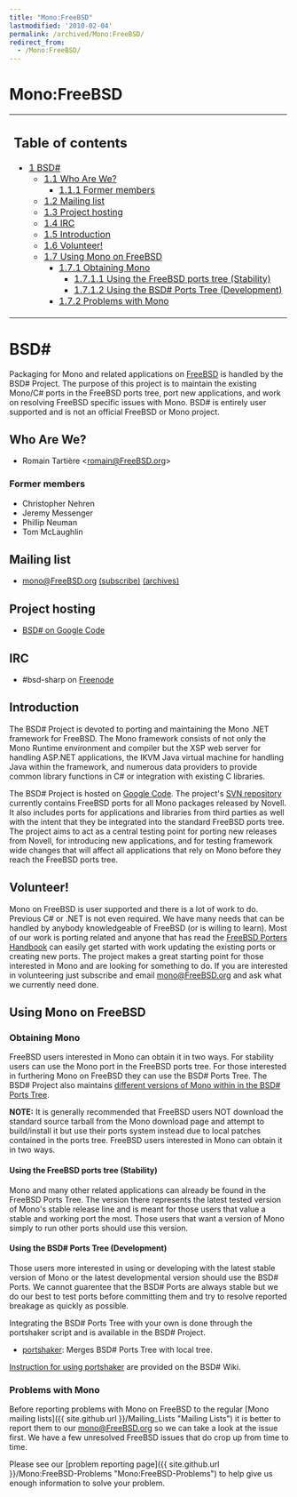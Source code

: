 ```yaml
---
title: "Mono:FreeBSD"
lastmodified: '2010-02-04'
permalink: /archived/Mono:FreeBSD/
redirect_from:
  - /Mono:FreeBSD/
---
```


Mono:FreeBSD
============

<table>
<col width="100%" />
<tbody>
<tr class="odd">
<td align="left"><h2>Table of contents</h2>
<ul>
<li><a href="#bsd">1 BSD#</a>
<ul>
<li><a href="#who-are-we">1.1 Who Are We?</a>
<ul>
<li><a href="#former-members">1.1.1 Former members</a></li>
</ul></li>
<li><a href="#mailing-list">1.2 Mailing list</a></li>
<li><a href="#project-hosting">1.3 Project hosting</a></li>
<li><a href="#irc">1.4 IRC</a></li>
<li><a href="#introduction">1.5 Introduction</a></li>
<li><a href="#volunteer">1.6 Volunteer!</a></li>
<li><a href="#using-mono-on-freebsd">1.7 Using Mono on FreeBSD</a>
<ul>
<li><a href="#obtaining-mono">1.7.1 Obtaining Mono</a>
<ul>
<li><a href="#using-the-freebsd-ports-tree-stability">1.7.1.1 Using the FreeBSD ports tree (Stability)</a></li>
<li><a href="#using-the-bsd-ports-tree-development">1.7.1.2 Using the BSD# Ports Tree (Development)</a></li>
</ul></li>
<li><a href="#problems-with-mono">1.7.2 Problems with Mono</a></li>
</ul></li>
</ul></li>
</ul></td>
</tr>
</tbody>
</table>

BSD\#
=====

Packaging for Mono and related applications on [FreeBSD](http://www.freebsd.org) is handled by the BSD\# Project. The purpose of this project is to maintain the existing Mono/C\# ports in the FreeBSD ports tree, port new applications, and work on resolving FreeBSD specific issues with Mono. BSD\# is entirely user supported and is not an official FreeBSD or Mono project.

Who Are We?
-----------

-   Romain Tartière \<romain@FreeBSD.org\>

### Former members

-   Christopher Nehren
-   Jeremy Messenger
-   Phillip Neuman
-   Tom McLaughlin

Mailing list
------------

-   mono@FreeBSD.org [(subscribe)](http://lists.freebsd.org/mailman/listinfo/freebsd-mono) [(archives)](http://lists.freebsd.org/pipermail/freebsd-mono/)

Project hosting
---------------

-   [BSD\# on Google Code](http://code.google.com/p/bsd-sharp/)

IRC
---

-   \#bsd-sharp on [Freenode](http://freenode.net)

Introduction
------------

The BSD\# Project is devoted to porting and maintaining the Mono .NET framework for FreeBSD. The Mono framework consists of not only the Mono Runtime environment and compiler but the XSP web server for handling ASP.NET applications, the IKVM Java virtual machine for handling Java within the framework, and numerous data providers to provide common library functions in C\# or integration with existing C libraries.

The BSD\# Project is hosted on [Google Code](http://code.google.com/p/bsd-sharp/). The project's [SVN repository](http://code.google.com/p/bsd-sharp/source/browse) currently contains FreeBSD ports for all Mono packages released by Novell. It also includes ports for applications and libraries from third parties as well with the intent that they be integrated into the standard FreeBSD ports tree. The project aims to act as a central testing point for porting new releases from Novell, for introducing new applications, and for testing framework wide changes that will affect all applications that rely on Mono before they reach the FreeBSD ports tree.

Volunteer!
----------

Mono on FreeBSD is user supported and there is a lot of work to do. Previous C\# or .NET is not even required. We have many needs that can be handled by anybody knowledgeable of FreeBSD (or is willing to learn). Most of our work is porting related and anyone that has read the [FreeBSD Porters Handbook](http://www.freebsd.org/doc/en_US.ISO8859-1/books/porters-handbook/) can easily get started with work updating the existing ports or creating new ports. The project makes a great starting point for those interested in Mono and are looking for something to do. If you are interested in volunteering just subscribe and email [mono@FreeBSD.org](http://lists.freebsd.org/mailman/listinfo/freebsd-mono) and ask what we currently need done.

Using Mono on FreeBSD
---------------------

### Obtaining Mono

FreeBSD users interested in Mono can obtain it in two ways. For stability users can use the Mono port in the FreeBSD ports tree. For those interested in furthering Mono on FreeBSD they can use the BSD\# Ports Tree. The BSD\# Project also maintains [different versions of Mono within in the BSD\# Ports Tree](http://code.google.com/p/bsd-sharp/wiki/Branches).

**NOTE:** It is generally recommended that FreeBSD users NOT download the standard source tarball from the Mono download page and attempt to build/install it but use their ports system instead due to local patches contained in the ports tree. FreeBSD users interested in Mono can obtain it in two ways.

#### Using the FreeBSD ports tree (Stability)

Mono and many other related applications can already be found in the FreeBSD Ports Tree. The version there represents the latest tested version of Mono's stable release line and is meant for those users that value a stable and working port the most. Those users that want a version of Mono simply to run other ports should use this version.

#### Using the BSD\# Ports Tree (Development)

Those users more interested in using or developing with the latest stable version of Mono or the latest developmental version should use the BSD\# Ports. We cannot guarentee that the BSD\# Ports are always stable but we do our best to test ports before committing them and try to resolve reported breakage as quickly as possible.

Integrating the BSD\# Ports Tree with your own is done through the portshaker script and is available in the BSD\# Project.

-   [portshaker](http://code.google.com/p/bsd-sharp/downloads/list): Merges BSD\# Ports Tree with local tree.

[Instruction for using portshaker](http://code.google.com/p/bsd-sharp/wiki/Installing) are provided on the BSD\# Wiki.

### Problems with Mono

Before reporting problems with Mono on FreeBSD to the regular [Mono mailing lists]({{ site.github.url }}/Mailing_Lists "Mailing Lists") it is better to report them to our [mono@FreeBSD.org](http://lists.freebsd.org/mailman/listinfo/freebsd-mono) so we can take a look at the issue first. We have a few unresolved FreeBSD issues that do crop up from time to time.

Please see our [problem reporting page]({{ site.github.url }}/Mono:FreeBSD-Problems "Mono:FreeBSD-Problems") to help give us enough information to solve your problem.

